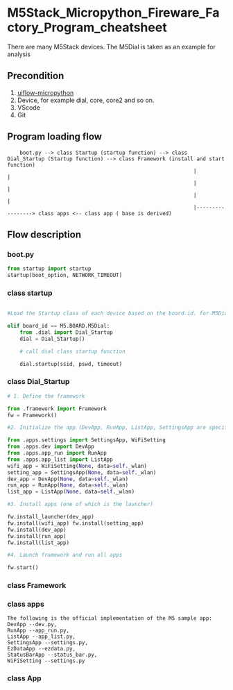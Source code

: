 # M5Stack_Micropython_Fireware_Factory_Program_cheatsheet
There are many M5Stack devices. The M5Dial is taken as an example for analysis

## Precondition

1. [uiflow-micropython](https://github.com/m5stack/uiflow-micropython)
2. Device, for example dial, core, core2 and so on.
3. VScode
4. Git 

## Program loading flow 

```
    boot.py --> class Startup (startup function) --> class Dial_Startup (Startup function) --> class Framework (install and start function)
                                                            |                        |
                                                            |                        |
                                                            |                        |   
                                                            |-----------------> class apps <-- class app ( base is derived)
```

## Flow description

### boot.py

```python
from startup import startup 
startup(boot_option, NETWORK_TIMEOUT)
```

### class startup

```python

#Load the Startup class of each device based on the board.id. for M5Dial this class is Dial_Startup.

elif board_id == M5.BOARD.M5Dial:
    from .dial import Dial_Startup    
    dial = Dial_Startup()

    # call dial class startup function

    dial.startup(ssid, pswd, timeout)

```

### class Dial_Startup

```python
# 1. Define the framework

from .framework import Framework
fw = Framework()

#2. Initialize the app (DevApp, RunApp, ListApp, SettingsApp are specific app definitions and exist in the apps directory in the diagram).

from .apps.settings import SettingsApp, WiFiSetting
from .apps.dev import DevApp
from .apps.app_run import RunApp
from .apps.app_list import ListApp
wifi_app = WiFiSetting(None, data=self._wlan)
setting_app = SettingsApp(None, data=self._wlan)
dev_app = DevApp(None, data=self._wlan)
run_app = RunApp(None, data=self._wlan)
list_app = ListApp(None, data=self._wlan)

#3. Install apps (one of which is the launcher)

fw.install_launcher(dev_app)
fw.install(wifi_app) fw.install(setting_app)
fw.install(dev_app)
fw.install(run_app)
fw.install(list_app)

#4. Launch framework and run all apps

fw.start()

```

### class Framework
### class apps
```
The following is the official implementation of the M5 sample app:
DevApp --dev.py,
RunApp --app_run.py,
ListApp --app_list.py,
SettingsApp --settings.py,
EzDataApp --ezdata.py,
StatusBarApp --status_bar.py,
WiFiSetting --settings.py
```
### class App
 

